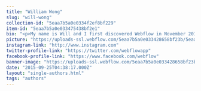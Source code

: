 ```yaml
---
title: "William Wong"
slug: "will-wong"
collection-id: "5eaa7b5a0e0334f2ef8bf229"
item-id: "5eaa7b5a0e033475438bf2e1"
bio: "<p>My name is Will and I first discovered Webflow in November 2013. Since then, Webflow has had a HUGE impact on my web design projects – saving me countless design hours, development costs, and has helped improve my understanding of HTML/CSS tremendously!</p>"
picture: "https://uploads-ssl.webflow.com/5eaa7b5a0e033428658bf23b/5eaa7b5a0e0334374b8bf23e_128-34.jpg"
instagram-link: "http://www.instagram.com"
twitter-profile-link: "https://twitter.com/webflowapp"
facebook-profile-link: "https://www.facebook.com/webflow"
banner-image: "https://uploads-ssl.webflow.com/5eaa7b5a0e033428658bf23b/5eaa7b5a0e033445f88bf311_hanging.jpg"
date: "2015-09-25T04:38:17.000Z"
layout: "single-authors.html"
tags: "authors"
---
```



